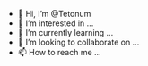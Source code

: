 - 👋 Hi, I’m @Tetonum
- 👀 I’m interested in ...
- 🌱 I’m currently learning ...
- 💞️ I’m looking to collaborate on ...
- 📫 How to reach me ...

<!---
Tetonum/Tetonum is a ✨ special ✨ repository because its `README.md` (this file) appears on your GitHub profile.
You can click the Preview link to take a look at your changes.
--->
